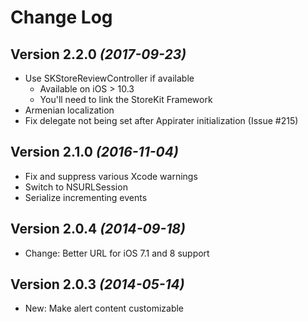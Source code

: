 Change Log
==========

Version 2.2.0 *(2017-09-23)*
----------------------------
* Use SKStoreReviewController if available
  * Available on iOS > 10.3 
  * You'll need to link the StoreKit Framework
* Armenian localization
* Fix delegate not being set after Appirater initialization (Issue #215)

Version 2.1.0 *(2016-11-04)*
----------------------------
* Fix and suppress various Xcode warnings
* Switch to NSURLSession
* Serialize incrementing events

Version 2.0.4 *(2014-09-18)*
----------------------------
* Change: Better URL for iOS 7.1 and 8 support

Version 2.0.3 *(2014-05-14)*
----------------------------
 * New: Make alert content customizable
